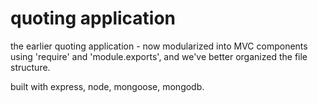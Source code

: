 # quoting application

the earlier quoting application - now modularized into MVC components using 'require' and 'module.exports', and we've better organized the file structure.

built with express, node, mongoose, mongodb.
